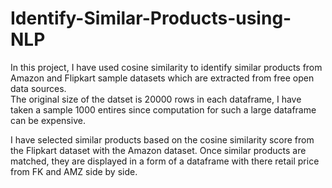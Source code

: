 # Identify-Similar-Products-using-NLP
In this project, I have used cosine similarity to identify similar products from Amazon and Flipkart sample datasets which are extracted from free open data sources. <br>
The original size of the datset is 20000 rows in each dataframe, I have taken a sample 1000 entires since computation for such a large dataframe can be expensive.<br>


I have selected similar products based on the cosine similarity score from the Flipkart dataset with the Amazon dataset. Once similar products are matched, they are displayed in a form of a dataframe with there retail price from FK and AMZ side by side. <br>


